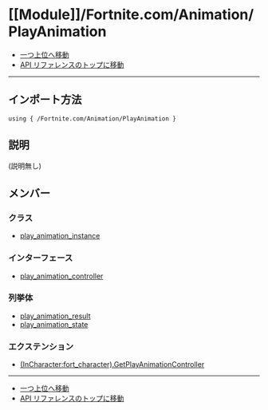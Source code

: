 # [[Module]]/Fortnite.com/Animation/PlayAnimation

- [一つ上位へ移動](../main.md)
- [API リファレンスのトップに移動](../../../main.md)

---

## インポート方法

```verse
using { /Fortnite.com/Animation/PlayAnimation }
```

## 説明

(説明無し)

## メンバー

### クラス

- [play_animation_instance](./C_play_animation_instance/main.md)

### インターフェース

- [play_animation_controller](./I_play_animation_controller/main.md)

### 列挙体

- [play_animation_result](./EN_play_animation_result/main.md)
- [play_animation_state](./EN_play_animation_state/main.md)

### エクステンション

- [(InCharacter:fort_character).GetPlayAnimationController](./EX_-lpar-InCharacter-colon-fort_character-rpar-.GetPlayAnimationController/main.md)

---

- [一つ上位へ移動](../main.md)
- [API リファレンスのトップに移動](../../../main.md)
